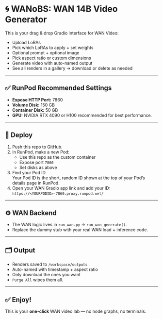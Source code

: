 # 🌀 WANoBS: WAN 14B Video Generator

This is your drag & drop Gradio interface for WAN Video:  
- Upload LoRAs  
- Pick which LoRAs to apply + set weights  
- Optional prompt + optional image  
- Pick aspect ratio or custom dimensions  
- Generate video with auto-named output  
- See all renders in a gallery → download or delete as needed

---

## ✅ RunPod Recommended Settings

- **Expose HTTP Port:** 7860  
- **Volume Disk:** 150 GB  
- **Container Disk:** 50 GB
- **GPU:** NVIDIA RTX 4090 or H100 recommended for best performance.

---

## 🚀 Deploy

1. Push this repo to GitHub.  
2. In RunPod, make a new Pod:
   - Use this repo as the custom container
   - Expose port `7860`
   - Set disks as above
3. Find your Pod ID  
Your Pod ID is the short, random ID shown at the top of your Pod’s details page in RunPod.  
4. Open your WAN Gradio app link and add your ID: 
`https://<YOURPODID>-7860.proxy.runpod.net/`

---

## ⚙️ WAN Backend

- The WAN logic lives in `run_wan.py` → `run_wan_generate()`.  
- Replace the dummy stub with your real WAN load + inference code.

---

## 🗂️ Output

- Renders saved to `/workspace/outputs`  
- Auto-named with timestamp + aspect ratio  
- Only download the ones you want  
- `Purge All` wipes them all.

---

## ✅ Enjoy!

This is your **one-click** WAN video lab — no node graphs, no terminals.
